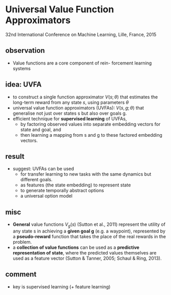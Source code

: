 # Universal Value Function Approximators
32nd International Conference on Machine Learning, Lille, France, 2015

## observation
* Value functions are a core component of rein- forcement learning systems

## idea: UVFA
* to construct a single function approximator $V(s;\theta)$ that
  estimates the long-term reward from any state $s$, using parameters $\theta$
* universal value function approximators (UVFAs):  $V(s, g; \theta)$ that
  generalise not just over states s but also over goals g.
* efficient technique for **supervised learning** of UVFAs,
  * by factoring observed values into separate embedding vectors for state and goal, and
  * then learning a mapping from s and g to these factored embedding vectors.

## result
* suggest: UVFAs can be used
  * for transfer learning to new tasks with the same dynamics but different goals.
  * as features (the state embedding) to represent state
  * to generate temporally abstract options
  * a universal option model

## misc
* **General** value functions $V_g(s)$ (Sutton et al., 2011) represent the utility of any state s in 
  achieving a **given goal g** (e.g. a waypoint), represented by a **pseudo-reward** function that 
  takes the place of the real rewards in the problem.
* a **collection of value functions** can be used as a **predictive representation of state**, where 
  the predicted values themselves are used as a feature vector (Sutton & Tanner, 2005; Schaul & Ring, 2013).

## comment
* key is supervised learning (+ feature learning)

